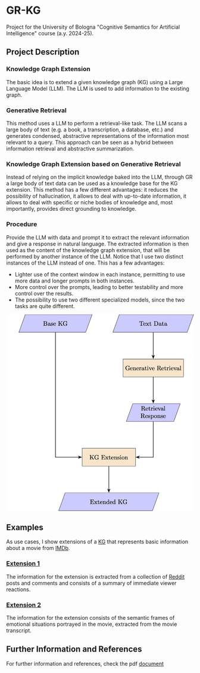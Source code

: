 # GR-KG
Project for the University of Bologna "Cognitive Semantics for Artificial Intelligence" course (a.y. 2024-25).



## Project Description

### Knowledge Graph Extension
The basic idea is to extend a given knowledge graph (KG) using a Large Language Model (LLM). The LLM is used to add information to the existing graph.

### Generative Retrieval
This method uses a LLM to perform a retrieval-like task. The LLM scans a large body of text (e.g. a book, a transcription, a database, etc.) and generates condensed, abstractive representations of the information most relevant to a query. This approach can be seen as a hybrid between information retrieval and abstractive summarization.

### Knowledge Graph Extension based on Generative Retrieval
Instead of relying on the implicit knowledge baked into the LLM, through GR a large body of text data can be used as a knowledge base for the KG extension. This method has a few different advantages: it reduces the possibility of hallucination, it allows to deal with up-to-date information, it allows to deal with specific or niche bodies of knowledge and, most importantly, provides direct grounding to knowledge.

### Procedure 
Provide the LLM with data and prompt it to extract the relevant information and give a response in natural language. The extracted information is then used as the content of the knowledge graph extension, that will be performed by another instance of the LLM.
Notice that I use two distinct instances of the LLM instead of one. This has a few advantages:
- Lighter use of the context window in each instance, permitting to use more data and longer
prompts in both instances.
- More control over the prompts, leading to better testability and more control over the results.
- The possibility to use two different specialized models, since the two tasks are quite different.

![Pipeline](diagram.png)


## Examples
As use cases, I show extensions of a [KG](base_graph.ttl) that represents basic information about a movie from [IMDb](https://www.imdb.com).

### [Extension 1](extension_1) 
The information for the extension is extracted from a collection of [Reddit](https://www.reddit.com) posts and comments and consists of a summary of immediate viewer reactions. 

### [Extension 2](extension_2)
The information for the extension consists of the semantic frames of emotional situations portrayed in the movie, extracted from the movie transcript.

## Further Information and References
For further information and references, check the pdf [document](GR_KG.pdf) 




